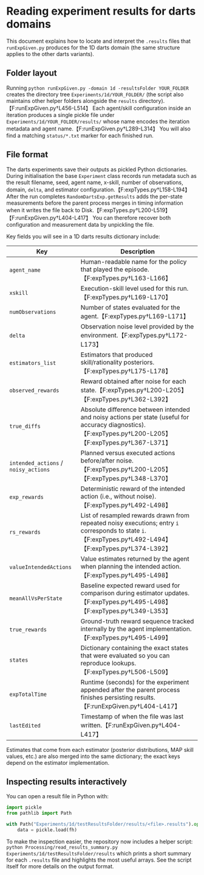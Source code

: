 # Reading experiment results for darts domains

This document explains how to locate and interpret the `.results` files that
`runExpGiven.py` produces for the 1D darts domain (the same structure applies to
the other darts variants).

## Folder layout

Running `python runExpGiven.py -domain 1d -resultsFolder YOUR_FOLDER` creates
the directory tree `Experiments/1d/YOUR_FOLDER/` (the script also maintains
other helper folders alongside the `results` directory).【F:runExpGiven.py†L456-L514】
Each agent/skill configuration inside an iteration produces a single pickle file
under `Experiments/1d/YOUR_FOLDER/results/` whose name encodes the iteration
metadata and agent name.【F:runExpGiven.py†L289-L314】  You will also find a
matching `status/*.txt` marker for each finished run.

## File format

The darts experiments save their outputs as pickled Python dictionaries.  During
initialisation the base `Experiment` class records run metadata such as the
result filename, seed, agent name, x-skill, number of observations, domain,
`delta`, and estimator configuration.【F:expTypes.py†L158-L194】  After the run
completes `RandomDartsExp.getResults` adds the per-state measurements before the
parent process merges in timing information when it writes the file back to
Disk.【F:expTypes.py†L200-L519】【F:runExpGiven.py†L404-L417】  You can therefore
recover both configuration and measurement data by unpickling the file.

Key fields you will see in a 1D darts results dictionary include:

| Key | Description |
| --- | --- |
| `agent_name` | Human-readable name for the policy that played the episode.【F:expTypes.py†L163-L166】 |
| `xskill` | Execution-skill level used for this run.【F:expTypes.py†L169-L170】 |
| `numObservations` | Number of states evaluated for the agent.【F:expTypes.py†L169-L171】 |
| `delta` | Observation noise level provided by the environment.【F:expTypes.py†L172-L173】 |
| `estimators_list` | Estimators that produced skill/rationality posteriors.【F:expTypes.py†L175-L178】 |
| `observed_rewards` | Reward obtained after noise for each state.【F:expTypes.py†L200-L205】【F:expTypes.py†L362-L392】 |
| `true_diffs` | Absolute difference between intended and noisy actions per state (useful for accuracy diagnostics).【F:expTypes.py†L200-L205】【F:expTypes.py†L367-L371】 |
| `intended_actions` / `noisy_actions` | Planned versus executed actions before/after noise.【F:expTypes.py†L200-L205】【F:expTypes.py†L348-L370】 |
| `exp_rewards` | Deterministic reward of the intended action (i.e., without noise).【F:expTypes.py†L492-L498】 |
| `rs_rewards` | List of resampled rewards drawn from repeated noisy executions; entry `i` corresponds to state `i`.【F:expTypes.py†L492-L494】【F:expTypes.py†L374-L392】 |
| `valueIntendedActions` | Value estimates returned by the agent when planning the intended action.【F:expTypes.py†L495-L498】 |
| `meanAllVsPerState` | Baseline expected reward used for comparison during estimator updates.【F:expTypes.py†L495-L498】【F:expTypes.py†L349-L353】 |
| `true_rewards` | Ground-truth reward sequence tracked internally by the agent implementation.【F:expTypes.py†L495-L499】 |
| `states` | Dictionary containing the exact states that were evaluated so you can reproduce lookups.【F:expTypes.py†L506-L509】 |
| `expTotalTime` | Runtime (seconds) for the experiment appended after the parent process finishes persisting results.【F:runExpGiven.py†L404-L417】 |
| `lastEdited` | Timestamp of when the file was last written.【F:runExpGiven.py†L404-L417】 |

Estimates that come from each estimator (posterior distributions, MAP skill
values, etc.) are also merged into the same dictionary; the exact keys depend on
the estimator implementation.

## Inspecting results interactively

You can open a result file in Python with:

```python
import pickle
from pathlib import Path

with Path("Experiments/1d/testResultsFolder/results/<file>.results").open("rb") as fh:
    data = pickle.load(fh)
```

To make the inspection easier, the repository now includes a helper script:
`python Processing/read_results_summary.py Experiments/1d/testResultsFolder/results`
which prints a short summary for each `.results` file and highlights the most
useful arrays.  See the script itself for more details on the output format.
